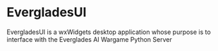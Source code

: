 # EvergladesUI
EvergladesUI is a wxWidgets desktop application whose purpose is to interface with the Everglades AI Wargame Python Server
